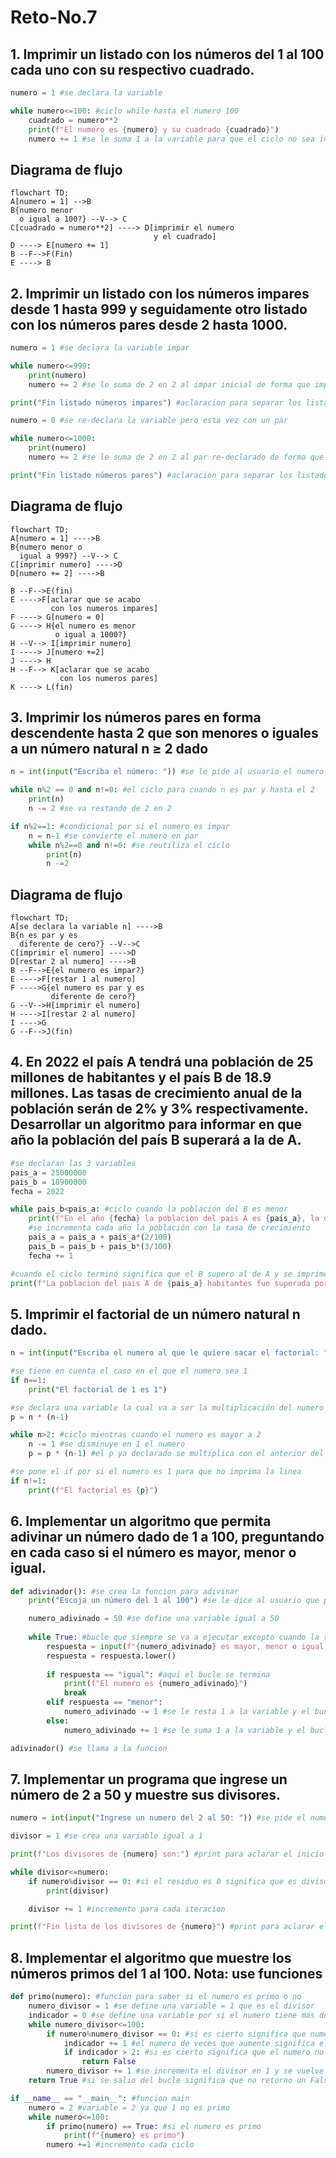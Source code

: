 # Reto-No.7

## 1. Imprimir un listado con los números del 1 al 100 cada uno con su respectivo cuadrado.

```python
numero = 1 #se declara la variable

while numero<=100: #ciclo while hasta el numero 100
    cuadrado = numero**2
    print(f"El numero es {numero} y su cuadrado {cuadrado}")
    numero += 1 #se le suma 1 a la variable para que el ciclo no sea infinito
```

## Diagrama de flujo

```mermaid
flowchart TD;
A[numero = 1] -->B
B{numero menor
  o igual a 100?} --V--> C
C[cuadrado = numero**2] ----> D[imprimir el numero
                                y el cuadrado]
D ----> E[numero += 1]
B --F-->F(Fin)
E ----> B
```

## 2. Imprimir un listado con los números impares desde 1 hasta 999 y seguidamente otro listado con los números pares desde 2 hasta 1000.

```python
numero = 1 #se declara la variable impar

while numero<=999: 
    print(numero)
    numero += 2 #se le suma de 2 en 2 al impar inicial de forma que imprime solo los impares

print("Fin listado números impares") #aclaracion para separar los listados

numero = 0 #se re-declara la variable pero esta vez con un par

while numero<=1000:
    print(numero)
    numero += 2 #se le suma de 2 en 2 al par re-declarado de forma que imprime solo los pares

print("Fin listado números pares") #aclaracion para separar los listados
```

## Diagrama de flujo

```mermaid
flowchart TD;
A[numero = 1] ---->B
B{numero menor o
  igual a 999?} --V--> C
C[imprimir numero] ---->D
D[numero += 2] ---->B

B --F-->E(fin)
E ---->F[aclarar que se acabo
         con los numeros impares]
F ----> G[numero = 0] 
G ----> H{el numero es menor
          o igual a 1000?}
H --V--> I[imprimir numero]
I ----> J[numero +=2]
J ----> H
H --F--> K[aclarar que se acabo
           con los numeros pares]
K ----> L(fin)
```

## 3. Imprimir los números pares en forma descendente hasta 2 que son menores o iguales a un número natural n ≥ 2 dado

```python
n = int(input("Escriba el número: ")) #se le pide al usuario el numero

while n%2 == 0 and n!=0: #el ciclo para cuando n es par y hasta el 2
    print(n)
    n -= 2 #se va restando de 2 en 2

if n%2==1: #condicional por si el numero es impar
    n = n-1 #se convierte el numero en par 
    while n%2==0 and n!=0: #se reutiliza el ciclo
        print(n)
        n -=2
```

## Diagrama de flujo

```mermaid
flowchart TD;
A[se declara la variable n] ---->B
B{n es par y es
  diferente de cero?} --V-->C
C[imprimir el numero] ---->D
D[restar 2 al numero] ---->B
B --F-->E{el numero es impar?}
E ---->F[restar 1 al numero]
F ---->G{el numero es par y es
         diferente de cero?}
G --V-->H[imprimir el numero]
H ---->I[restar 2 al numero]
I ---->G
G --F-->J(fin)
```

## 4. En 2022 el país A tendrá una población de 25 millones de habitantes y el país B de 18.9 millones. Las tasas de crecimiento anual de la población serán de 2% y 3% respectivamente. Desarrollar un algoritmo para informar en que año la población del país B superará a la de A.

```python
#se declaran las 3 variables
pais_a = 25000000 
pais_b = 18900000
fecha = 2022

while pais_b<pais_a: #ciclo cuando la población del B es menor
    print(f"En el año {fecha} la poblacion del pais A es {pais_a}, la del pais B es {pais_b}") #se imprime el incremento cada año
    #se incrementa cada año la población con la tasa de crecimiento
    pais_a = pais_a + pais_a*(2/100) 
    pais_b = pais_b + pais_b*(3/100) 
    fecha += 1

#cuando el ciclo terminó significa que el B supero al de A y se imprime el mensaje
print(f"La poblacion del pais A de {pais_a} habitantes fue superada por el pais B con una poblacion de {pais_b} en el año {fecha}")
```

## 5. Imprimir el factorial de un número natural n dado.

```python
n = int(input("Escriba el numero al que le quiere sacar el factorial: ")) #se pide al usuario el numero

#se tiene en cuenta el caso en el que el numero sea 1
if n==1:
    print("El factorial de 1 es 1")

#se declara una variable la cual va a ser la multiplicación del numero con el numero anterior
p = n * (n-1)

while n>2: #ciclo mientras cuando el numero es mayor a 2
    n -= 1 #se disminuye en 1 el numero
    p = p * (n-1) #el p ya declarado se multiplica con el anterior del numero anterior, ya que en este punto se disminuyo n en 2 por la linea de arriba

#se pone el if por si el numero es 1 para que no imprima la linea
if n!=1:
    print(f"El factorial es {p}")
```

## 6. Implementar un algoritmo que permita adivinar un número dado de 1 a 100, preguntando en cada caso si el número es mayor, menor o igual.

```python
def adivinador(): #se crea la funcion para adivinar
    print("Escoja un número del 1 al 100") #se le dice al usuario que piense en un numero

    numero_adivinado = 50 #se define una variable igual a 50
    
    while True: #bucle que siempre se va a ejecutar excepto cuando la respuesta sea "igual"
        respuesta = input(f"{numero_adivinado} es mayor, menor o igual al numero?: ")
        respuesta = respuesta.lower()
        
        if respuesta == "igual": #aqui el bucle se termina
            print(f"El numero es {numero_adivinado}")
            break
        elif respuesta == "menor": 
            numero_adivinado -= 1 #se le resta 1 a la variable y el bucle sigue
        else:    
            numero_adivinado += 1 #se le suma 1 a la variable y el bucle sigue

adivinador() #se llama a la funcion
```

## 7. Implementar un programa que ingrese un número de 2 a 50 y muestre sus divisores.

```python
numero = int(input("Ingrese un numero del 2 al 50: ")) #se pide el numero

divisor = 1 #se crea una variable igual a 1

print(f"Los divisores de {numero} son:") #print para aclarar el inicio de la lista de los divisores

while divisor<=numero: 
    if numero%divisor == 0: #si el residuo es 0 significa que es divisor
        print(divisor)

    divisor += 1 #incremento para cada iteracion

print(f"Fin lista de los divisores de {numero}") #print para aclarar el fin de la lista de los divisores
```

## 8. Implementar el algoritmo que muestre los números primos del 1 al 100. Nota: use funciones

```python
def primo(numero): #funcion para saber si el numero es primo o no
    numero_divisor = 1 #se define una variable = 1 que es el divisor
    indicador = 0 #se define una variable por si el numero tiene mas de 2 divisores, que al inicio es 0
    while numero_divisor<=100: 
        if numero%numero_divisor == 0: #si es cierto significa que numero_divisor es divisor de numero
            indicador += 1 #el numero de veces que aumente significa el numero de divisores que tiene el numero
            if indicador > 2: #si es cierto significa que el numero no es primo ya que tiene mas de 2 divisores, entonces retorna un False
                return False
        numero_divisor += 1 #se incrementa el divisor en 1 y se vuelve a el ciclo
    return True #si se salio del bucle significa que no retorno un Falso nunca, osea no tiene mas de 2 divisores por lo que es primo y se retorna un True

if __name__ == "__main__": #funcion main
    numero = 2 #variable = 2 ya que 1 no es primo
    while numero<=100: 
        if primo(numero) == True: #si el numero es primo
            print(f"{numero} es primo")
        numero +=1 #incremento cada ciclo
```
